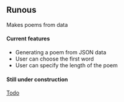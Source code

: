 ## Runous

Makes poems from data

#### Current features

*  Generating a poem from JSON data
*  User can choose the first word
*  User can specify the length of the poem

#### Still under construction

[Todo](https://github.com/rovaniemi/runous/blob/master/TODO.md)
